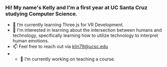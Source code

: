 ### Hi! My name's Kelly and I'm a first year at UC Santa Cruz studying Computer Science. 
- 🔭 I’m currently learning Three.js for VR Development.
- 🌱 I'm interested in learning about the intersection between humans and technology, specifically learning how to utilize technology to interpret human emotions.
- 📫 Feel free to reach out via klin79@ucsc.edu
- - 🔭 I’m currently working on teaching a course.

<!--
**linkelly/linkelly** is a ✨ _special_ ✨ repository because its `README.md` (this file) appears on your GitHub profile.

Here are some ideas to get you started:

- 🔭 I’m currently working on 
- 🌱 I’m currently learning ...
- 👯 I’m looking to collaborate on ...
- 🤔 I’m looking for help with ...
- 💬 Ask me about ...
- 📫 How to reach me: ...
- 😄 Pronouns: ...
- ⚡ Fun fact: ...
-->
